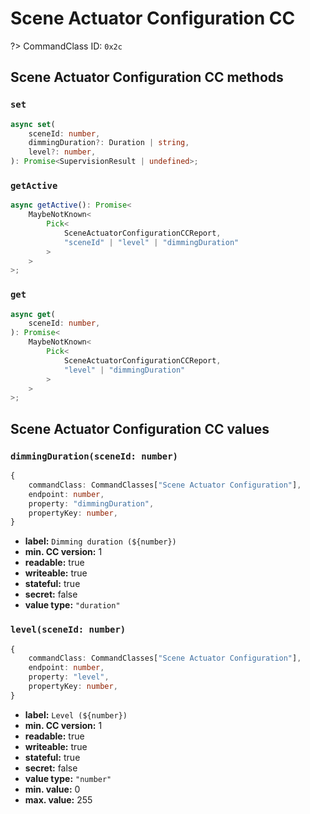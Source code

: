 # Scene Actuator Configuration CC

?> CommandClass ID: `0x2c`

## Scene Actuator Configuration CC methods

### `set`

```ts
async set(
	sceneId: number,
	dimmingDuration?: Duration | string,
	level?: number,
): Promise<SupervisionResult | undefined>;
```

### `getActive`

```ts
async getActive(): Promise<
	MaybeNotKnown<
		Pick<
			SceneActuatorConfigurationCCReport,
			"sceneId" | "level" | "dimmingDuration"
		>
	>
>;
```

### `get`

```ts
async get(
	sceneId: number,
): Promise<
	MaybeNotKnown<
		Pick<
			SceneActuatorConfigurationCCReport,
			"level" | "dimmingDuration"
		>
	>
>;
```

## Scene Actuator Configuration CC values

### `dimmingDuration(sceneId: number)`

```ts
{
	commandClass: CommandClasses["Scene Actuator Configuration"],
	endpoint: number,
	property: "dimmingDuration",
	propertyKey: number,
}
```

-   **label:** `Dimming duration (${number})`
-   **min. CC version:** 1
-   **readable:** true
-   **writeable:** true
-   **stateful:** true
-   **secret:** false
-   **value type:** `"duration"`

### `level(sceneId: number)`

```ts
{
	commandClass: CommandClasses["Scene Actuator Configuration"],
	endpoint: number,
	property: "level",
	propertyKey: number,
}
```

-   **label:** `Level (${number})`
-   **min. CC version:** 1
-   **readable:** true
-   **writeable:** true
-   **stateful:** true
-   **secret:** false
-   **value type:** `"number"`
-   **min. value:** 0
-   **max. value:** 255
